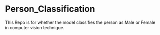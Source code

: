 # Person_Classification
This Repo is for whether the model classifies the person as Male or Female in computer vision technique.
